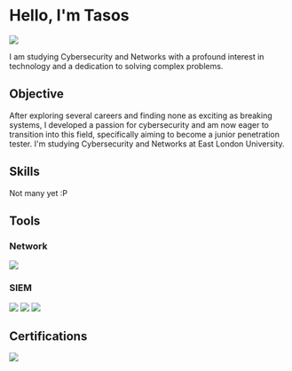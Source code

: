 # Hello, I'm Tasos
<a href="https://www.linkedin.com/in/tasos-giannoulis-5670a2275/"><img src="https://img.shields.io/badge/-LinkedIn-0072b1?&style=for-the-badge&logo=linkedin&logoColor=white" /></a>

I am studying Cybersecurity and Networks with a profound interest in technology and a dedication to solving complex problems.

## Objective
After exploring several careers and finding none as exciting as breaking systems, I developed a passion for cybersecurity and am now eager to transition into this field, specifically aiming to become a junior penetration tester.
I'm studying Cybersecurity and Networks at East London University.

## Skills
Not many yet :P

## Tools

### Network
<div>
    <img src="https://img.shields.io/badge/-Wireshark-1679A7?&style=for-the-badge&logo=Wireshark&logoColor=white" />
</div>

### SIEM
<div>
    <img src="https://img.shields.io/badge/-Microsoft_Sentinel-0078D4?&style=for-the-badge&logo=Microsoft&logoColor=white" />
    <img src="https://img.shields.io/badge/-Splunk-000000?&style=for-the-badge&logo=Splunk&logoColor=white" />
    <img src="https://img.shields.io/badge/-Elastic-005571?&style=for-the-badge&logo=Elastic&logoColor=white" />
</div>

## Certifications
<div>
<img src="https://img.shields.io/badge/-A%2B-4D4D4D?&style=for-the-badge&logo=CompTIA&logoColor=white" />
</div>



